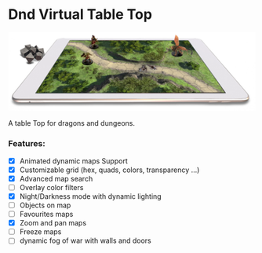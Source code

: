 # Dnd Virtual Table Top

![](./assets/images/preview.png "Preview")

A table Top for dragons and dungeons.

### Features:

* [X] Animated dynamic maps Support
* [X] Customizable grid (hex, quads, colors, transparency ...)
* [X] Advanced map search
* [ ] Overlay color filters
* [X] Night/Darkness mode with dynamic lighting
* [ ] Objects on map
* [ ] Favourites maps
* [X] Zoom and pan maps
* [ ] Freeze maps
* [ ] dynamic fog of war with walls and doors
